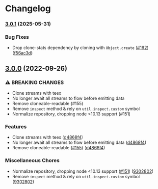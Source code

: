 # Changelog

### [3.0.1](https://www.github.com/gulpjs/vinyl/compare/v3.0.0...v3.0.1) (2025-05-31)


### Bug Fixes

* Drop clone-stats dependency by cloning with `Object.create` ([#162](https://www.github.com/gulpjs/vinyl/issues/162)) ([f56ac3d](https://www.github.com/gulpjs/vinyl/commit/f56ac3dece382e15879246cb743f66cf43dfd0e3))

## [3.0.0](https://www.github.com/gulpjs/vinyl/compare/v2.2.1...v3.0.0) (2022-09-26)


### ⚠ BREAKING CHANGES

* Clone streams with teex
* No longer await all streams to flow before emitting data
* Remove cloneable-readable (#155)
* Remove `inspect` method & rely on `util.inspect.custom` symbol
* Normalize repository, dropping node <10.13 support (#151)

### Features

* Clone streams with teex ([d4868f4](https://www.github.com/gulpjs/vinyl/commit/d4868f4ec1e8b43f1be5b066b55907b29d43c383))
* No longer await all streams to flow before emitting data ([d4868f4](https://www.github.com/gulpjs/vinyl/commit/d4868f4ec1e8b43f1be5b066b55907b29d43c383))
* Remove cloneable-readable ([#155](https://www.github.com/gulpjs/vinyl/issues/155)) ([d4868f4](https://www.github.com/gulpjs/vinyl/commit/d4868f4ec1e8b43f1be5b066b55907b29d43c383))


### Miscellaneous Chores

* Normalize repository, dropping node <10.13 support ([#151](https://www.github.com/gulpjs/vinyl/issues/151)) ([9302802](https://www.github.com/gulpjs/vinyl/commit/9302802b411d6ce9e204d98d40d1d07fe2eaf1c2))
* Remove `inspect` method & rely on `util.inspect.custom` symbol ([9302802](https://www.github.com/gulpjs/vinyl/commit/9302802b411d6ce9e204d98d40d1d07fe2eaf1c2))
